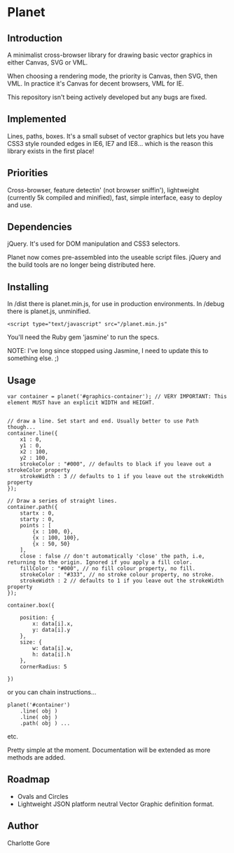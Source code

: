 Planet
======

Introduction
------------

A minimalist cross-browser library for drawing basic vector graphics in either Canvas, SVG or VML.

When choosing a rendering mode, the priority is Canvas, then SVG, then VML. In practice it's Canvas for decent browsers, VML for IE.

This repository isn't being actively developed but any bugs are fixed.

Implemented
-----------

Lines, paths, boxes. It's a small subset of vector graphics but lets you have CSS3 style rounded edges in IE6, IE7 and IE8... which is the reason this library exists in the first place!


Priorities
----------

Cross-browser, feature detectin' (not browser sniffin'), lightweight (currently 5k compiled and minified), fast, simple interface, easy to deploy and use.

Dependencies
------------

jQuery. It's used for DOM manipulation and CSS3 selectors. 

Planet now comes pre-assembled into the useable script files. jQuery and the build tools are no longer being distributed here.

Installing
----------

In /dist there is planet.min.js, for use in production environments.
In /debug there is planet.js, unminified. 

	<script type="text/javascript" src="/planet.min.js"

	
You'll need the Ruby gem 'jasmine' to run the specs.

NOTE: I've long since stopped using Jasmine, I need to update this to something else. ;)

Usage
-----

	var container = planet('#graphics-container'); // VERY IMPORTANT: This element MUST have an explicit WIDTH and HEIGHT. 


	// draw a line. Set start and end. Usually better to use Path though...
	container.line({
		x1 : 0,
		y1 : 0,
		x2 : 100,
		y2 : 100,
		strokeColor : "#000", // defaults to black if you leave out a strokeColor property
		strokeWidth : 3 // defaults to 1 if you leave out the strokeWidth property
	});
	
	// Draw a series of straight lines. 
	container.path({
		startx : 0,
		starty : 0,
		points : [
			{x : 100, 0},
			{x : 100, 100},
			{x : 50, 50}
		],
		close : false // don't automatically 'close' the path, i.e, returning to the origin. Ignored if you apply a fill color. 
		fillColor : "#000", // no fill colour property, no fill.
		strokeColor : "#333", // no stroke colour property, no stroke.
		strokeWidth : 2 // defaults to 1 if you leave out the strokeWidth property
	});

	container.box({

        position: {
            x: data[i].x,
            y: data[i].y
        },
        size: {
            w: data[i].w,
            h: data[i].h
        },
        cornerRadius: 5

	})

or you can chain instructions...

	planet('#container')
		.line( obj )
		.line( obj )
		.path( obj ) ...
	
etc.

Pretty simple at the moment. Documentation will be extended as more methods are added.

Roadmap
-------

* Ovals and Circles
* Lightweight JSON platform neutral Vector Graphic definition format.

Author
------

Charlotte Gore
